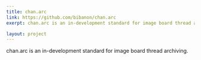 ```yaml
---
title: chan.arc
link: https://github.com/bibanon/chan.arc
exerpt: chan.arc is an in-development standard for image board thread archiving.

layout: project
---
```

chan.arc is an in-development standard for image board thread archiving.